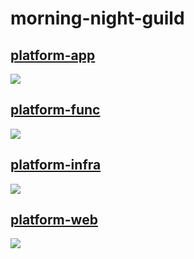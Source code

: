 # morning-night-guild

## [platform-app](https://github.com/morning-night-guild/platform-app)

[![](https://skillicons.dev/icons?i=go,firebase,postgres,redis,docker,githubactions)](https://skillicons.dev)

## [platform-func](https://github.com/morning-night-guild/platform-func)

[![](https://skillicons.dev/icons?i=go,vercel,githubactions)](https://skillicons.dev)

## [platform-infra](https://github.com/morning-night-guild/platform-infra)

[![](https://skillicons.dev/icons?i=k8s,githubactions)](https://skillicons.dev)

## [platform-web](https://github.com/morning-night-guild/platform-web)

[![](https://skillicons.dev/icons?i=ts,react,vite,vercel,githubactions)](https://skillicons.dev)
